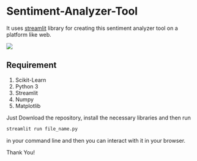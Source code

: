 # Sentiment-Analyzer-Tool
 It uses [streamlit](https://streamlit.io) library for creating this sentiment analyzer tool on a platform like web.
 
 <img src="https://github.com/patidarparas13/Sentiment-Analyzer-Tool/blob/master/image.png">
 
 ## Requirement
 1. Scikit-Learn
 2. Python 3
 3. Streamlit
 4. Numpy
 5. Matplotlib
 
 Just Download the repository, install the necessary libraries and then run
 ```python
streamlit run file_name.py
```
in your command line and then you can interact with it in your browser.

Thank You!
